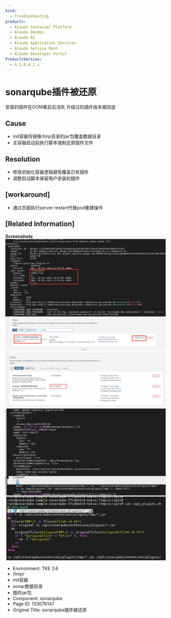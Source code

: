 ```yaml
---
kind:
  - Troubleshooting
products:
  - Alauda Container Platform
  - Alauda DevOps
  - Alauda AI
  - Alauda Application Services
  - Alauda Service Mesh
  - Alauda Developer Portal
ProductsVersion:
  - 4.1.0,4.2.x
---
```

<!-- A type of document that involves encountering a fault, diagnosing it, performing root cause analysis, and providing solutions. -->

# sonarqube插件被还原

安装的插件在OOM重启后消失 升级过的插件版本被回退

## Cause
- init容器将镜像/tmp目录的jar包覆盖数据目录
- 主容器启动前执行脚本强制还原插件文件

## Resolution
- 修改初始化容器逻辑避免覆盖已有插件
- 调整启动脚本保留用户安装的插件

## [workaround]
- 通过页面执行server restart代替pod重建操作

## [Related Information]
**Screenshots**
![](assets/sonarqubecha-jian-bei-huan-yuan/image2022-12-19_17-34-12.png)
![](assets/sonarqubecha-jian-bei-huan-yuan/image2022-12-19_17-34-30.png)
![](assets/sonarqubecha-jian-bei-huan-yuan/image2022-12-19_17-34-46.png)
![](assets/sonarqubecha-jian-bei-huan-yuan/image2022-12-19_17-38-47.png)
![](assets/sonarqubecha-jian-bei-huan-yuan/image2022-12-19_17-39-0.png)
- Environment: TKE 3.6
- /tmp/
- init容器
- sonar数据目录
- 插件jar包
- Component: sonarqube
- Page ID: 133076147
- Original Title: sonarqube插件被还原
